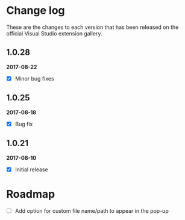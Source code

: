 # Change log

These are the changes to each version that has been released on the official Visual Studio extension gallery.

## 1.0.28
**2017-08-22**
- [x] Minor bug fixes

## 1.0.25
**2017-08-18**
- [x] Bug fix

## 1.0.21
**2017-08-10**
- [x] Initial release

# Roadmap
- [ ] Add option for custom file name/path to appear in the pop-up
